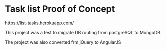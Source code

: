 # Task list Proof of Concept

https://list-tasks.herokuapp.com/

This project was a test to migrate DB routing from postgreSQL to MongoDB.

The project was also converted frm jQuery to AngularJS
